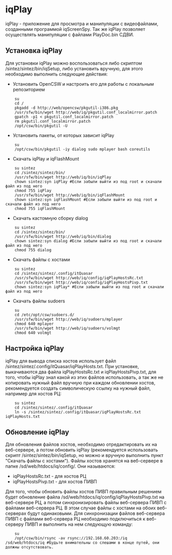 iqPlay 
======

iqPlay - приложение для просмотра и манипуляции с видеофайлами, созданными программой iqScreenSpy. Так же iqPlay позволяет осуществлять манипуляции с файлами PlayDoc.bin СДВИ.

Установка iqPlay
----------------

Для установки iqPlay можно воспользоваться либо скриптом /sintez/sintez/bin/iqSetup, либо установить вручную, для этого необходимо выполнить следующие действия:

* Установить OpenCSW и настроить его для работы с локальным репозиторием
~~~~~~{bash}
    su
    cd /
    pkgadd -d http://web/opencsw/pkgutil-i386.pkg
    /usr/sfw/bin/wget http://web/iq/pkgutil.conf_localmirror.patch
    gpatch -p1 < pkgutil.conf_localmirror.patch
    rm pkgutil.conf_localmirror.patch
    /opt/csw/bin/pkgutil -U
~~~~~~
* Установить пакеты, от которых зависит iqPlay
~~~~~~{bash}
    su
    /opt/csw/bin/pkgutil -iy dialog sudo mplayer bash coreutils
~~~~~~
* Скачать iqPlay и iqFlashMount
~~~~~~{bash}
    su sintez
    cd /sintez/sintez/bin/
    /usr/sfw/bin/wget http://web/iq/bin/iqPlay
    chown sintez:syn iqPlay #Если забыли выйти из под root и скачали файл из под него
    chmod 755 iqPlay
    /usr/sfw/bin/wget http://web/iq/bin/iqFlashMount
    chown sintez:syn iqFlashMount #Если забыли выйти из под root и скачали файл из под него
    chmod 755 iqFlashMount
~~~~~~
* Скачать кастомную сборку dialog
~~~~~~{bash}
    su sintez
    cd /sintez/sintez/bin/
    /usr/sfw/bin/wget http://web/iq/bin/dialog
    chown sintez:syn dialog #Если забыли выйти из под root и скачали файл из под него
    chmod 755 dialog
~~~~~~
* Скачать файлы с хостами
~~~~~~~{bash}
    su sintez
    cd /sintez/sintez/.config/itQuasar
    /usr/sfw/bin/wget http://web/iq/config/iqPlayHostsRc.txt
    /usr/sfw/bin/wget http://web/iq/config/iqPlayHostsPivp.txt
    chown sintez:syn iqPlay* #Если забыли выйти из под root и скачали файл из под него
~~~~~~~
* Скачать файлы sudoers
~~~~~~~{bash}
    su
    cd /etc/opt/csw/sudoers.d/
    /usr/sfw/bin/wget http://web/iq/sudoers/mplayer
    chmod 640 mplayer
    /usr/sfw/bin/wget http://web/iq/sudoers/volmgt
    chmod 640 volmgt
~~~~~~~


Настройка iqPlay
----------------

iqPlay для вывода списка хостов использует файл /sintez/sintez/.config/itQuasar/iqPlayHosts.txt. При установке, выкачиваются два файла iqPlayHostsRc.txt и iqPlayHostsPivp.txt, для того, чтобы iqPlay знал какой из этих файлов использовать, а так же не копировать нужный файл вручную при каждом обновлении хостов, рекомендуется создать символическую ссылку на нужный файл, например для хостов РЦ:
~~~~~~~{bash}
    su sintez
    cd /sintez/sintez/.config/itQuasar
    ln -s /sintez/sintez/.config/itQuasar/iqPlayHostsRc.txt iqPlayHosts.txt
~~~~~~~

Обновление iqPlay
-----------------

Для обновления файлов хостов, необходимо отредактировать их на веб-сервере, а потом обновить iqPlay (рекомендуется использовать скрипт /sintez/sintez/bin/iqSetup, но можно и вручную выполнить пункт "Скачать файлы с хостами"). Файлы хостов хранятся на веб-сервере в папке /sd/web/htdocs/iq/config/. Они называются:
* iqPlayHostsRc.txt - для хостов РЦ
* iqPlayHostsPivp.txt - для хостов ПИВП

Для того, чтобы обновить файлы хостов ПИВП правильным решением будет обновление файла /sd/web/htdocs/iq/config/iqPlayHostsPivp.txt на веб-сервере РЦ, а потом синхронизировать файлы веб-сервера ПИВП с файлами веб-сервера РЦ. В этом случае файлы с хостами на обоих веб-серверах будут одинаковыми. Для синхронизации файлов веб-сервера ПИВП с файлами веб-сервера РЦ необходимо подключиться к веб-серверу ПИВП и выполнить на нем следующую команду:
~~~~~~~{bash}
	su
	/opt/csw/bin/rsync -av rsync://192.168.60.203:/iq /sd/web/htdocs/iq #Будьте внимательны со слешами в конце путей, они должны отсутствовать.
~~~~~~~
